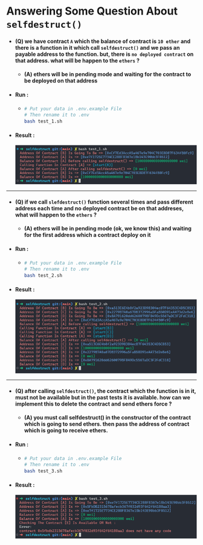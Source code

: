 # Answering Some Question About `selfdestruct()`

- #### (Q) we have contract `A` which the balance of contract is `10 ether` and there is a function in it which call `selfdestruct()` and we pass an payable address to the function. but, there is `no deployed contract` on that address. what will be happen to the `ethers` ?

    - #### (A) ethers will be in pending mode and waiting for the contract to be deployed on that address

- #### Run :
    - ```bash
      # Put your data in .env.example File
      # Then rename it to .env
      bash test_1.sh
      ```

- #### Result :
    ![aaa](./image/test_1.png)

---

- #### (Q) if we call `slefdestruct()` function several times and pass different address each time and no deployed contract be on that addreses, what will happen to the `ethers` ?

    - #### (A) ethers will be in pending mode (ok, we know this) and waiting for the first address which a contract deploy on it

- #### Run :
    - ```bash
      # Put your data in .env.example File
      # Then rename it to .env
      bash test_2.sh
      ```

- #### Result :
    ![aaa](./image/test_2.png)

---

- #### (Q) after calling `selfdestruct()`, the contract which the function is in it, must not be available but in the past tests it is available. how can we implement this to delete the contract and send ethers force ?

    - #### (A) you must call selfdestruct() in the constructor of the contract which is going to send ethers. then pass the address of contract which is going to receive ethers.

- #### Run :
    - ```bash
      # Put your data in .env.example File
      # Then rename it to .env
      bash test_3.sh
      ```

- #### Result :
    ![aaa](./image/test_3.png)
